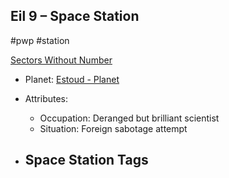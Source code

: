 ## Eil 9 &ndash; Space Station

#pwp #station

[Sectors Without Number](https://sectorswithoutnumber.com/sector/bfDcBzTtgpeyLUfwzjio/spaceStation/SjBHZCIDjgKMgVq1p2dl)

- Planet: [Estoud - Planet](../../../Gaming/StarsWithoutNumber/PiratesWithoutPlunder/Estoud%20-%20Planet.md)

- Attributes:
   -   Occupation: Deranged but brilliant scientist
   -   Situation: Foreign sabotage attempt

- Space Station Tags
	-  
